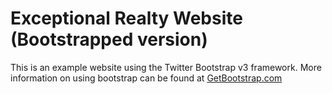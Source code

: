 # Exceptional Realty Website (Bootstrapped version)

This is an example website using the Twitter Bootstrap v3 framework.  More information on using bootstrap can be found at [GetBootstrap.com](http://getboostrap.com)
